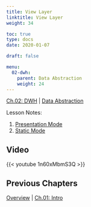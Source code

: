 ```yaml
---
title: View Layer
linktitle: View Layer
weight: 34

toc: true
type: docs
date: 2020-01-07

draft: false

menu:
  02-dwh:
    parent: Data Abstraction
    weight: 24
---
```

[Ch.02: DWH](../../../02-dwh) | [Data Abstraction](../../02-data-abstraction/)

Lesson Notes:
1. [Presentation Mode](../04-view-layer-ps.pdf)
1. [Static Mode](../04-view-layer-rs.pdf)


## Video

{{< youtube 1n60xMbmS3Q >}}


## Previous Chapters

[Overview](../../../../big-data-in-depth/) | [Ch.01: Intro](../../../01-introduction) 
